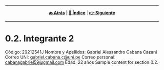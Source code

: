 <hr>
<div align="center">
 
[**🔙 Atrás**](../0.1/0.1.md) | [**📜 Índice**](../../README.md) | [**👉 Siguiente**](../0.3/0.3.md)

</div>
<hr>

# 0.2. Integrante 2
Código: 20212541J
Nombre y Apellidos: Gabriel Alessandro Cabana Cazani
Correo UNI: gabriel.cabana.c@uni.pe
Correo personal: cabanagabriel59@gmail.com
Edad: 22 años
Sample content for section 0.2.
